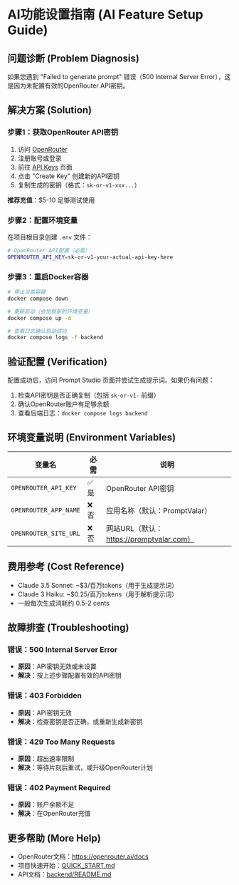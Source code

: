 # AI功能设置指南 (AI Feature Setup Guide)

## 问题诊断 (Problem Diagnosis)

如果您遇到 "Failed to generate prompt" 错误（500 Internal Server Error），这是因为未配置有效的OpenRouter API密钥。

## 解决方案 (Solution)

### 步骤1：获取OpenRouter API密钥

1. 访问 [OpenRouter](https://openrouter.ai/)
2. 注册账号或登录
3. 前往 [API Keys](https://openrouter.ai/keys) 页面
4. 点击 "Create Key" 创建新的API密钥
5. 复制生成的密钥（格式：`sk-or-v1-xxx...`）

**推荐充值**：$5-10 足够测试使用

### 步骤2：配置环境变量

在项目根目录创建 `.env` 文件：

```bash
# OpenRouter API配置（必需）
OPENROUTER_API_KEY=sk-or-v1-your-actual-api-key-here
```

### 步骤3：重启Docker容器

```bash
# 停止当前容器
docker compose down

# 重新启动（会加载新的环境变量）
docker compose up -d

# 查看日志确认启动成功
docker compose logs -f backend
```

## 验证配置 (Verification)

配置成功后，访问 Prompt Studio 页面并尝试生成提示词。如果仍有问题：

1. 检查API密钥是否正确复制（包括 `sk-or-v1-` 前缀）
2. 确认OpenRouter账户有足够余额
3. 查看后端日志：`docker compose logs backend`

## 环境变量说明 (Environment Variables)

| 变量名 | 必需 | 说明 |
|--------|------|------|
| `OPENROUTER_API_KEY` | ✅ 是 | OpenRouter API密钥 |
| `OPENROUTER_APP_NAME` | ❌ 否 | 应用名称（默认：PromptValar） |
| `OPENROUTER_SITE_URL` | ❌ 否 | 网站URL（默认：https://promptvalar.com） |

## 费用参考 (Cost Reference)

- Claude 3.5 Sonnet: ~$3/百万tokens（用于生成提示词）
- Claude 3 Haiku: ~$0.25/百万tokens（用于解析提示词）
- 一般每次生成消耗约 0.5-2 cents

## 故障排查 (Troubleshooting)

### 错误：500 Internal Server Error
- **原因**：API密钥无效或未设置
- **解决**：按上述步骤配置有效的API密钥

### 错误：403 Forbidden
- **原因**：API密钥无效
- **解决**：检查密钥是否正确，或重新生成新密钥

### 错误：429 Too Many Requests
- **原因**：超出速率限制
- **解决**：等待片刻后重试，或升级OpenRouter计划

### 错误：402 Payment Required
- **原因**：账户余额不足
- **解决**：在OpenRouter充值

## 更多帮助 (More Help)

- OpenRouter文档：https://openrouter.ai/docs
- 项目快速开始：[QUICK_START.md](./QUICK_START.md)
- API文档：[backend/README.md](./backend/README.md)

